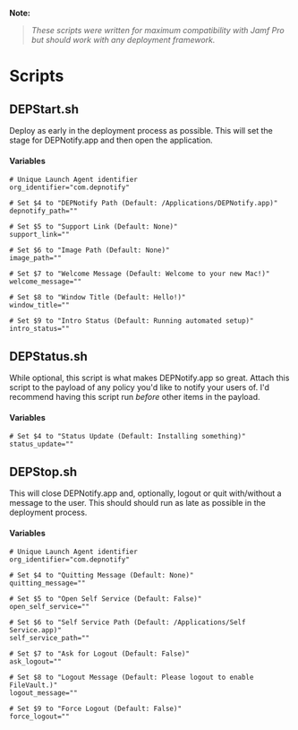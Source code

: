 **Note:**
>*These scripts were written for maximum compatibility with Jamf Pro but should work with any deployment framework.*

# Scripts

## DEPStart.sh
Deploy as early in the deployment process as possible.  This will set the stage for DEPNotify.app and then open the application.
#### Variables
```
# Unique Launch Agent identifier
org_identifier="com.depnotify"

# Set $4 to "DEPNotify Path (Default: /Applications/DEPNotify.app)"
depnotify_path=""

# Set $5 to "Support Link (Default: None)"
support_link=""

# Set $6 to "Image Path (Default: None)"
image_path=""

# Set $7 to "Welcome Message (Default: Welcome to your new Mac!)"
welcome_message=""

# Set $8 to "Window Title (Default: Hello!)"
window_title=""

# Set $9 to "Intro Status (Default: Running automated setup)"
intro_status=""
```

## DEPStatus.sh
While optional, this script is what makes DEPNotify.app so great.  Attach this script to the payload of any policy you'd like to notify your users of.  I'd recommend having this script run *before* other items in the payload.
#### Variables
```
# Set $4 to "Status Update (Default: Installing something)"
status_update=""
```

## DEPStop.sh
This will close DEPNotify.app and, optionally, logout or quit with/without a message to the user.  This should should run as late as possible in the deployment process.
#### Variables
```
# Unique Launch Agent identifier
org_identifier="com.depnotify"

# Set $4 to "Quitting Message (Default: None)"
quitting_message=""

# Set $5 to "Open Self Service (Default: False)"
open_self_service=""

# Set $6 to "Self Service Path (Default: /Applications/Self Service.app)"
self_service_path=""

# Set $7 to "Ask for Logout (Default: False)"
ask_logout=""

# Set $8 to "Logout Message (Default: Please logout to enable FileVault.)"
logout_message=""

# Set $9 to "Force Logout (Default: False)"
force_logout=""
```

